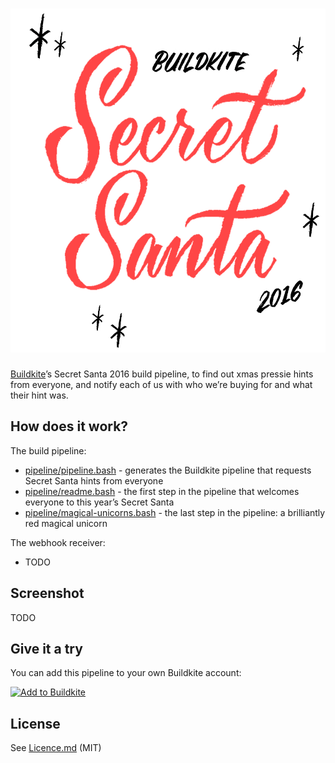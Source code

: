 <h1><img alt="Buildkite Secret Santa 2016" src="logo.gif" width="550" height="550"></h1>

[Buildkite](https://buildkite.com/)’s Secret Santa 2016 build pipeline, to find out xmas pressie hints from everyone, and notify each of us with who we’re buying for and what their hint was.

## How does it work?

The build pipeline:

* [pipeline/pipeline.bash](pipeline/pipeline.bash) - generates the Buildkite pipeline that requests Secret Santa hints from everyone
* [pipeline/readme.bash](pipeline/readme.bash) - the first step in the pipeline that welcomes everyone to this year’s Secret Santa
* [pipeline/magical-unicorns.bash](pipeline/magical-unicorns.bash) - the last step in the pipeline: a brilliantly red magical unicorn

The webhook receiver:

* TODO

## Screenshot

TODO

## Give it a try

You can add this pipeline to your own Buildkite account:

[![Add to Buildkite](https://buildkite.com/button.svg)](https://buildkite.com/new)

## License

See [Licence.md](Licence.md) (MIT)
